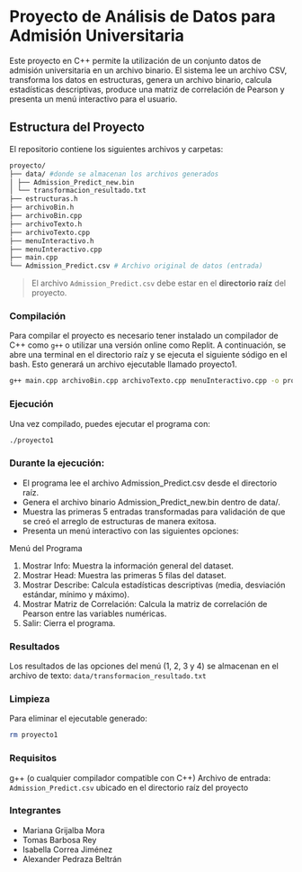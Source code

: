 # Proyecto de Análisis de Datos para Admisión Universitaria

Este proyecto en C++ permite la utilización de un conjunto datos de admisión universitaria en un archivo binario. El sistema lee un archivo CSV, transforma los datos en estructuras, genera un archivo binario, calcula estadísticas descriptivas, produce una matriz de correlación de Pearson y presenta un menú interactivo para el usuario.

## Estructura del Proyecto
El repositorio contiene los siguientes archivos y carpetas:

```bash
proyecto/
├── data/ #donde se almacenan los archivos generados
│ ├── Admission_Predict_new.bin
│ └── transformacion_resultado.txt
├── estructuras.h
├── archivoBin.h
├── archivoBin.cpp
├── archivoTexto.h
├── archivoTexto.cpp
├── menuInteractivo.h
├── menuInteractivo.cpp
├── main.cpp
└── Admission_Predict.csv # Archivo original de datos (entrada)
```

> El archivo `Admission_Predict.csv` debe estar en el **directorio raíz** del proyecto.

### Compilación
Para compilar el proyecto es necesario tener instalado un compilador de C++ como `g++` o utilizar una versión online como Replit. A continuación, se abre una terminal en el directorio raíz y se ejecuta el siguiente sódigo en el bash. Esto generará un archivo ejecutable llamado proyecto1.
```bash
g++ main.cpp archivoBin.cpp archivoTexto.cpp menuInteractivo.cpp -o proyecto1
```

### Ejecución
Una vez compilado, puedes ejecutar el programa con:
```bash
./proyecto1
```

### Durante la ejecución:
- El programa lee el archivo Admission_Predict.csv desde el directorio raíz.
- Genera el archivo binario Admission_Predict_new.bin dentro de data/.
- Muestra las primeras 5 entradas transformadas para validación de que se creó el arreglo de estructuras de manera exitosa.
- Presenta un menú interactivo con las siguientes opciones:

Menú del Programa
1. Mostrar Info: Muestra la información general del dataset.
2. Mostrar Head: Muestra las primeras 5 filas del dataset.
3. Mostrar Describe: Calcula estadísticas descriptivas (media, desviación estándar, mínimo y máximo).
4. Mostrar Matriz de Correlación: Calcula la matriz de correlación de Pearson entre las variables numéricas.
0. Salir: Cierra el programa.

### Resultados
Los resultados de las opciones del menú (1, 2, 3 y 4) se almacenan en el archivo de texto:
`data/transformacion_resultado.txt`

### Limpieza
Para eliminar el ejecutable generado:
```bash
rm proyecto1
```

### Requisitos
g++ (o cualquier compilador compatible con C++)
Archivo de entrada: `Admission_Predict.csv` ubicado en el directorio raíz del proyecto

### Integrantes
- Mariana Grijalba Mora
- Tomas Barbosa Rey
- Isabella Correa Jiménez
- Alexander Pedraza Beltrán